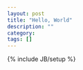 ```yaml
---
layout: post
title: "Hello, World"
description: ""
category: 
tags: []
---
```

{% include JB/setup %}

